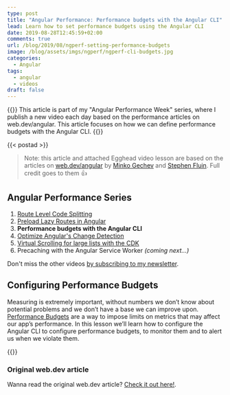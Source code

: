 ```yaml
---
type: post
title: "Angular Performance: Performance budgets with the Angular CLI"
lead: Learn how to set performance budgets using the Angular CLI
date: 2019-08-28T12:45:59+02:00
comments: true
url: /blog/2019/08/ngperf-setting-performance-budgets
image: /blog/assets/imgs/ngperf/ngperf-cli-budgets.jpg
categories:
  - Angular
tags:
  - angular
  - videos
draft: false
---
```


{{<intro>}}
  This article is part of my "Angular Performance Week" series, where I publish a new video each day based on the performance articles on web.dev/angular. This article focuses on how we can define performance budgets with the Angular CLI.
{{</intro>}}
<!--more-->

{{< postad >}}

> Note: this article and attached Egghead video lesson are based on the articles on [web.dev/angular](https://web.dev/angular) by [Minko Gechev](https://twitter.com/mgechev) and [Stephen Fluin](https://twitter.com/stephenfluin). Full credit goes to them :thumbsup:

## Angular Performance Series

1. [Route Level Code Splitting](/blog/2019/08/ngperf-route-level-code-splitting/)
1. [Preload Lazy Routes in Angular](/blog/2019/08/ngperf-preloading-lazy-routes)
1. **Performance budgets with the Angular CLI**
1. [Optimize Angular's Change Detection](/blog/2019/08/ngperf-optimize-change-detection)
1. [Virtual Scrolling for large lists with the CDK](/blog/2019/08/ngperf-virtual-scrolling-cdk)
1. Precaching with the Angular Service Worker _(coming next...)_

Don't miss the other videos [by subscribing to my newsletter](/newsletter).

## Configuring Performance Budgets

Measuring is extremely important, without numbers we don’t know about potential problems and we don’t have a base we can improve upon. [Performance Budgets](https://web.dev/performance-budgets-101) are a way to impose limits on metrics that may affect our app’s performance. In this lesson we’ll learn how to configure the Angular CLI to configure performance budgets, to monitor them and to alert us when we violate them.

{{<egghead-lesson uid="lessons/egghead-calculate-and-measure-performance-budgets-with-the-angular-cli" >}}


### Original web.dev article

Wanna read the original web.dev article? [Check it out here!](https://web.dev/performance-budgets-with-the-angular-cli/).
